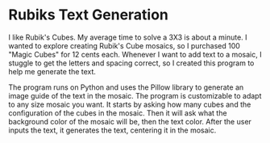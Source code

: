 # Rubiks Text Generation
I like Rubik's Cubes. My average time to solve a 3X3 is about a minute. I wanted to explore creating Rubik's Cube mosaics, so I purchased 100 "Magic Cubes" for 12 cents each. Whenever I want to add text to a mosaic, I stuggle to get the letters and spacing correct, so I created this program to help me generate the text.

The program runs on Python and uses the Pillow library to generate an image guide of the text in the mosaic. The program is customizable to adapt to any size mosaic you want. It starts by asking how many cubes and the configuration of the cubes in the mosaic. Then it will ask what the background color of the mosaic will be, then the text color. After the user inputs the text, it generates the text, centering it in the mosaic.
